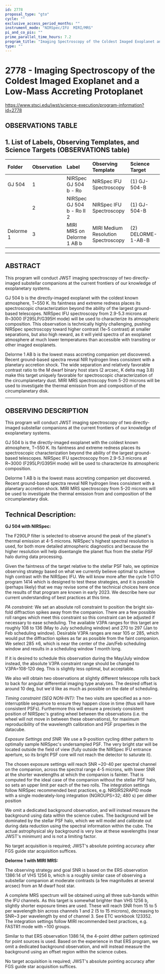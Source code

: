 ```yaml
---
id: 2778
proposal_type: "gto"
cycle: ""
exclusive_access_period_months: ""
instrument_mode: "NIRSpec/IFU  MIRI/MRS"
pi_and_co_pis: ""
prime_parallel_time_hours: 7.2
program_title: "Imaging Spectroscopy of the Coldest Imaged Exoplanet and a Low-Mass Accreting Protoplanet"
type: ""
---
```

# 2778 - Imaging Spectroscopy of the Coldest Imaged Exoplanet and a Low-Mass Accreting Protoplanet
https://www.stsci.edu/jwst/science-execution/program-information?id=2778
## OBSERVATIONS TABLE
## 1. List of Labels, Observing Templates, and Science Targets (OBSERVATIONS table)

| Folder      | Observation | Label                       | Observing Template                 | Science Target       |
| :---------- | :---------- | :-------------------------- | :--------------------------------- | :------------------- |
| GJ 504      | 1           | NIRSpec GJ 504 b - Ro       | NIRSpec IFU Spectroscopy           | (1) GJ-504-B         |
|             | 2           | NIRSpec GJ 504 b - Ro II 2  | NIRSpec IFU Spectroscopy           | (1) GJ-504-B         |
| Delorme 1   | 3           | MIRI MRS on Delorme 1 AB b  | MIRI Medium Resolution Spectroscopy | (2) DELORME-1-AB-B   |

---

## ABSTRACT

This program will conduct JWST imaging spectroscopy of two directly-imaged substellar companions at the current frontiers of our knowledge of exoplanetary systems.

GJ 504 b is the directly-imaged exoplanet with the coldest known atmosphere, T~550 K. Its faintness and extreme redness places its spectroscopic characterization beyond the ability of the largest ground-based telescopes. NIRSpec IFU spectroscopy from 2.9-5.3 microns at R~3000 (F295LP/G395H mode) will be used to characterize its atmospheric composition. This observation is technically highly challenging, pushing NIRSpec spectroscopy toward higher contrast (1e-5 contrast) at smaller separations, but also high reward, as it will yield spectra of an exoplanet atmosphere at much lower temperatures than accessible with transiting or other imaged exoplanets.

Delorme 1 AB b is the lowest mass accreting companion yet discovered. Recent ground-based spectra reveal NIR hydrogen lines consistent with a planetary accretion shock. The wide separation and relatively favorable contrast ratio to the M dwarf binary host stars (2 arcsec, K delta mag 3.8) make this target uniquely favorable for spectroscopic characterization of the circumplanetary dust. MIRI MRS spectroscopy from 5-20 microns will be used to investigate the thermal emission from and composition of the circumplanetary disk.

---

## OBSERVING DESCRIPTION

This program will conduct JWST imaging spectroscopy of two directly-imaged substellar companions at the current frontiers of our knowledge of exoplanetary systems.

GJ 504 b is the directly-imaged exoplanet with the coldest known atmosphere, T~550 K. Its faintness and extreme redness places its spectroscopic characterization beyond the ability of the largest ground-based telescopes. NIRSpec IFU spectroscopy from 2.9-5.3 microns at R~3000 (F295LP/G395H mode) will be used to characterize its atmospheric composition.

Delorme 1 AB b is the lowest mass accreting companion yet discovered. Recent ground-based spectra reveal NIR hydrogen lines consistent with a planetary accretion shock. MIRI MRS spectroscopy from 5-20 microns will be used to investigate the thermal emission from and composition of the circumplanetary disk.

Technical Description:
---------------------------

**GJ 504 with NIRSpec:**

The F290LP filter is selected to observe around the peak of the planet's thermal emission at 4-5 microns. NIRSpec's highest spectral resolution is used, for both more detailed atmospheric diagnostics and because the higher resolution will help disentangle the planet flux from the stellar PSF halo during data processing.

Given the faintness of the target relative to the stellar PSF halo, we optimize observing strategy based on what we currently believe optimal to achieve high contrast with the NIRSpec IFU. We will know more after the cycle 1 GTO program 1414 which is designed to test these strategies, and it is possible (perhaps likely) that we may revise some of the technical choices here once the results of that program are known in early 2023. We describe here our current understanding of best practices at this time.

*PA constraint:*
We set an absolute roll constraint to position the bright six-fold diffraction spikes away from the companion. There are a few possible roll ranges which meet this constraint so this constraint can be adjusted if necessary to ease scheduling. The available V3PA ranges for this target are roughly 108 to 136 (May to July scheduling window) and 270 to 297 (Jan to Feb scheduling window). Desirable V3PA ranges are near 105 or 285, which would put the diffraction spikes as far as possible from the faint companion. We select 285 ±6, which is near the center of the Jan/Feb scheduling window and results in a scheduling window 1 month long.

If it is desired to schedule this observation during the May/July window instead, the absolute V3PA constraint range should be changed to V3PA=108-120 deg. This is slightly less optimal, but acceptable.

We also will obtain two observations at slightly different telescope rolls back to back for angular differential imaging type analyses. The desired offset is around 10 deg, but we'd like as much as possible on the date of scheduling.

*Timing constraint (SEQ NON-INT):*
The two visits are specified as a non-interruptible sequence to ensure they happen close in time (thus will have consistent PSFs). Furthermore this will ensure a precisely consistent position of NIRSpec's grating wheel between the observations (i.e. the wheel will not move in between these observations), for maximum reproducibility of the wavelength calibration and PSF properties in the datacube.

*Exposure Settings and SNR:*
We use a 9-position cycling dither pattern to optimally sample NIRSpec's undersampled PSF. The very bright star will be located outside the field of view (fully outside the NIRSpec IFU entrance aperture, so its bright PSF core will not reach the detector to saturate it).

The chosen exposure settings will reach SNR ~20-40 per spectral channel on the companion, across the spectral range 4-5 microns, with lower SNR at the shorter wavelengths at which the companion is fainter. That is computed for the ideal case of the companion without the stellar PSF halo, so sets an upper limit per each of the two rolls. The integration settings follow NIRSpec recommended best practices, e.g. NRSIRS2RAPID mode with a single moderately-long integration (NGROUPS=32; 480 s) per dither position

We omit a dedicated background observation, and will instead measure the background using data within the science cubes. The background will be dominated by the stellar PSF halo, which we will model and calibrate out during data reduction using the spectral information within the cube. The actual astrophysical sky background is very low at these wavelengths (near JWST's minimum) and is not a limiting factor.

No target acquisition is required; JWST's absolute pointing accuracy after FGS guide star acquisition suffices.

**Delorme 1 with MIRI MRS:**

The observing strategy and goal SNR is based on the ERS observation 1386:14 of VHS 1256 b, which is a roughly similar case of observing a substellar companion at moderate contrasts (a few magnitudes at several arcsec) from an M dwarf host star.

A complete MRS spectrum will be obtained using all three sub-bands within the IFU channels. As this target is somewhat brighter than VHS 1256 b, slightly shorter exposure times are used. These will reach SNR from 15 to 5 per wavelength bin across channels 1 and 2 (5 to 15 microns), decreasing to SNR~3 per wavelength by end of channel 3. See ETC workbook 123352. The integration settings follow MIRI recommended best practices, e.g. FASTR1 mode with ~100 groups.

Similar to that ERS observation 1386:14, the 4-point dither pattern optimized for point sources is used. Based on the experience in that ERS program, we omit a dedicated background observation, and will instead measure the background using an offset region within the science cubes.

No target acquisition is required; JWST's absolute pointing accuracy after FGS guide star acquisition suffices.